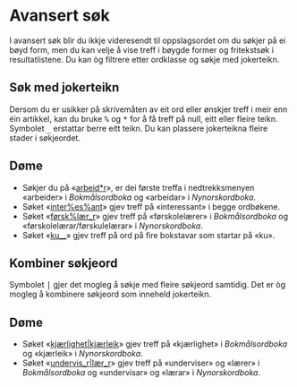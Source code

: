 # Avansert søk
I avansert søk blir du ikkje videresendt til oppslagsordet om du søkjer på ei bøyd form, men du kan velje å vise treff i bøygde former og fritekstsøk i resultatlistene. Du kan òg filtrere etter ordklasse og søkje med jokerteikn.

## Søk med jokerteikn

Dersom du er usikker på skrivemåten av eit ord eller ønskjer treff i meir enn éin artikkel, kan du bruke <kbd>%</kbd> og <kbd>\*</kbd> for å få treff på null, eitt eller fleire teikn. Symbolet <kbd>\_</kbd> erstattar berre eitt teikn. Du kan plassere jokerteikna fleire stader i søkjeordet.

## Døme

*   Søkjer du på «[arbeid\*r](https://ordbokene.no/bm,nn/search?q=arbeid%2ar&scope=ei)», er dei første treffa i nedtrekksmenyen «arbeider» i _Bokmålsordboka_ og «arbeidar» i _Nynorskordboka_.
*   Søket «[inter%es%ant](https://ordbokene.no/bm,nn/search?q=inter%25es%25ant&scope=ei)» gjev treff på «interessant» i begge ordbøkene.
*   Søket «[førsk%lær\_r](https://ordbokene.no/bm,nn/search?q=f%C3%B8rsk%25l%C3%A6r_r&scope=ei)» gjev treff på «førskolelærer» i _Bokmålsordboka_ og «førskolelærar/førskulelærar» i _Nynorskordboka_.
*   Søket «[ku\_\_](https://ordbokene.no/bm,nn/search?q=ku__&scope=e)» gjev treff på ord på fire bokstavar som startar på «ku».

## Kombiner søkjeord

Symbolet <kbd>|</kbd> gjer det mogleg å søkje med fleire søkjeord samtidig. Det er òg mogleg å kombinere søkjeord som inneheld jokerteikn.

## Døme

*   Søket «[kjærlighet|kjærleik](https://ordbokene.no/bm,nn/search?q=kj%C3%A6rlighet%7Ckj%C3%A6rleik&scope=ei)» gjev treff på «kjærlighet» i _Bokmålsordboka_ og «kjærleik» i _Nynorskordboka_.
*   Søket «[undervis\_r|lær\_r](https://ordbokene.no/bm,nn/search?q=undervis_r%7Cl%C3%A6r_r&scope=ei)» gjev treff på «underviser» og «lærer» i _Bokmålsordboka_ og «undervisar» og «lærar» i _Nynorskordboka_.